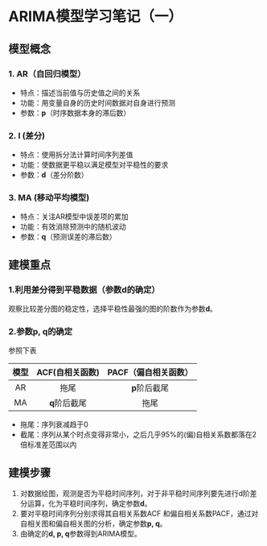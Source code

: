 # ARIMA模型学习笔记（一）

## 模型概念

### 1. AR（自回归模型）

- 特点：描述当前值与历史值之间的关系
- 功能：用变量自身的历史时间数据对自身进行预测
- 参数：**p**（时序数据本身的滞后数）

### 2. I (差分)

- 特点：使用拆分法计算时间序列差值
- 功能：使数据更平稳以满足模型对平稳性的要求
- 参数：**d**（差分阶数）

### 3. MA  (移动平均模型)

- 特点：关注AR模型中误差项的累加
- 功能：有效消除预测中的随机波动
- 参数：**q**（预测误差的滞后数）

## 建模重点

### 1.利用差分得到平稳数据（参数**d**的确定）

观察比较差分图的稳定性，选择平稳性最强的图的阶数作为参数**d**。

### 2.参数**p, q**的确定

参照下表

| 模型 | ACF(自相关函数) | PACF（偏自相关函数） |
| :--: | :-------------: | :------------------: |
|  AR  |      拖尾       |    **p**阶后截尾     |
|  MA  |  **q**阶后截尾  |         拖尾         |

- 拖尾：序列衰减趋于0
- 截尾：序列从某个时点变得非常小，之后几乎95%的(偏)自相关系数都落在2倍标准差范围以内

## 建模步骤

1. 对数据绘图，观测是否为平稳时间序列，对于非平稳时间序列要先进行d阶差分运算，化为平稳时间序列，确定参数**d**。
2. 要对平稳时间序列分别求得其自相关系数ACF 和偏自相关系数PACF，通过对自相关图和偏自相关图的分析，确定参数**p, q**。
3. 由确定的**d, p, q**参数得到ARIMA模型。